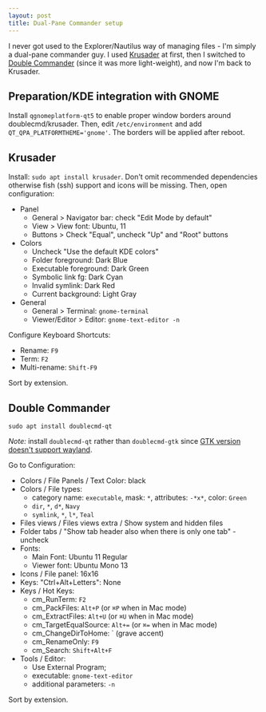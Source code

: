 ```yaml
---
layout: post
title: Dual-Pane Commander setup
---
```


I never got used to the Explorer/Nautilus way of managing files -
I'm simply a dual-pane commander guy. I used [Krusader](https://krusader.org/) at first,
then I switched to [Double Commander](https://doublecmd.sourceforge.io/) (since it was more light-weight),
and now I'm back to Krusader.

## Preparation/KDE integration with GNOME

Install `qgnomeplatform-qt5` to enable proper window borders around doublecmd/krusader. Then, edit
`/etc/environment` and add `QT_QPA_PLATFORMTHEME='gnome'`. The borders will be applied after reboot.

## Krusader

Install: `sudo apt install krusader`. Don't omit recommended dependencies otherwise fish (ssh)
support and icons will be missing. Then, open configuration:

- Panel
  - General > Navigator bar: check "Edit Mode by default"
  - View > View font: Ubuntu, 11
  - Buttons > Check "Equal", uncheck "Up" and "Root" buttons
- Colors
  - Uncheck "Use the default KDE colors"
  - Folder foreground: Dark Blue
  - Executable foreground: Dark Green
  - Symbolic link fg: Dark Cyan
  - Invalid symlink: Dark Red
  - Current background: Light Gray
- General
  - General > Terminal: `gnome-terminal`
  - Viewer/Editor > Editor: `gnome-text-editor -n`

Configure Keyboard Shortcuts:

- Rename: `F9`
- Term: `F2`
- Multi-rename: `Shift-F9`

Sort by extension.

## Double Commander

`sudo apt install doublecmd-qt`

*Note:* install `doublecmd-qt` rather than `doublecmd-gtk` since [GTK version doesn't support wayland](https://github.com/doublecmd/doublecmd/issues/927).

Go to Configuration:

* Colors / File Panels / Text Color: black
* Colors / File types:
  * category name: `executable`, mask: `*`, attributes: `-*x*`, color: `Green`
  * `dir`, `*`, `d*`, `Navy`
  * `symlink`, `*`, `l*`, `Teal`
* Files views / Files views extra / Show system and hidden files
* Folder tabs / "Show tab header also when there is only one tab" - uncheck
* Fonts:
  * Main Font: Ubuntu 11 Regular
  * Viewer font: Ubuntu Mono 13
* Icons / File panel: 16x16
* Keys: "Ctrl+Alt+Letters": None
* Keys / Hot Keys:
  * cm_RunTerm: `F2`
  * cm_PackFiles: `Alt+P` (or `⌘P` when in Mac mode)
  * cm_ExtractFiles: `Alt+U` (or `⌘U` when in Mac mode)
  * cm_TargetEqualSource: `Alt+=` (or `⌘=` when in Mac mode)
  * cm_ChangeDirToHome: ` (grave accent)
  * cm_RenameOnly: `F9`
  * cm_Search: `Shift+Alt+F`
* Tools / Editor:
  * Use External Program;
  * executable: `gnome-text-editor`
  * additional parameters: `-n`

Sort by extension.

